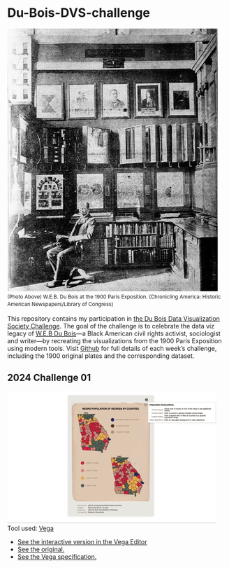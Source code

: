 # Du-Bois-DVS-challenge
![](_artifacts/gallery.jpg)<br>
<small>(Photo Above) W.E.B. Du Bois at the 1900 Paris Exposition. (Chronicling America: Historic American Newspapers/Library of Congress)</small>
<br>
<br>
This repository contains my participation in [the Du Bois Data Visualization Society Challenge](https://www.datavisualizationsociety.org/news/2024/2/2/advance-your-data-viz-skills-with-the-weekly-2024-du-bois-visualization-challenge). The goal of the challenge is to celebrate the data viz legacy of [W.E.B Du Bois](https://en.wikipedia.org/wiki/W._E._B._Du_Bois)—a Black American civil rights activist, sociologist and writer—by recreating the visualizations from the 1900 Paris Exposition using modern tools. 
Visit [Github](https://github.com/ajstarks/dubois-data-portraits/blob/master/challenge/2024/README.md) for full details of each week’s challenge, including the 1900 original plates and the corresponding dataset.

## 2024 Challenge 01
![](2024/challenge-01/_artifacts/screen-recording.gif)<br>
Tool used: [Vega](https://vega.github.io/vega/docs/)

- [See the interactive version in the Vega Editor](https://vega.github.io/editor/#/gist/b0155f3b8ed0f4d21a502bc19e424d67/spec.json/view)
- [See the original.](2024/challenge-01/_artifacts/original-plate-06.jpg)
- [See the Vega specification.](2024/challenge-01/visual.vg.json)